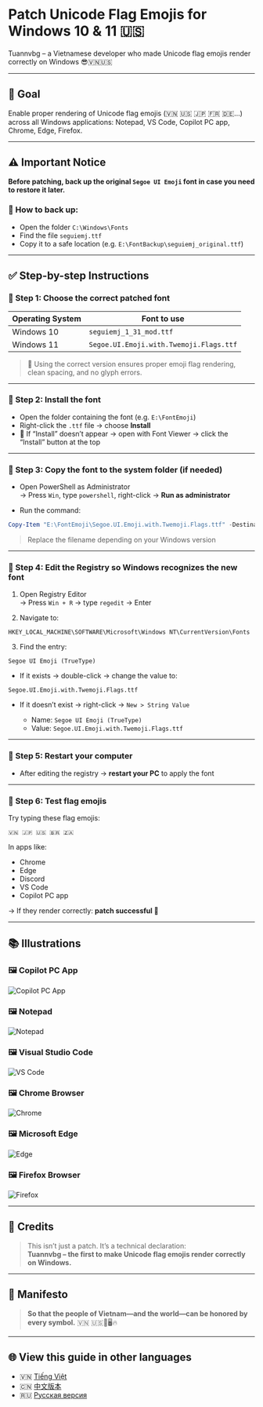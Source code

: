 # Patch Unicode Flag Emojis for Windows 10 & 11 🇺🇸

Tuannvbg – a Vietnamese developer who made Unicode flag emojis render correctly on Windows 😎🇻🇳🇺🇸

---

## 🎯 Goal

Enable proper rendering of Unicode flag emojis (🇻🇳 🇺🇸 🇯🇵 🇫🇷 🇩🇪…) across all Windows applications: Notepad, VS Code, Copilot PC app, Chrome, Edge, Firefox.

---

## ⚠️ Important Notice

**Before patching, back up the original `Segoe UI Emoji` font in case you need to restore it later.**

### 🔄 How to back up:

- Open the folder `C:\Windows\Fonts`
- Find the file `seguiemj.ttf`
- Copy it to a safe location (e.g. `E:\FontBackup\seguiemj_original.ttf`)

---

## ✅ Step-by-step Instructions

### 🔹 Step 1: Choose the correct patched font

| Operating System | Font to use               |
|------------------|---------------------------|
| Windows 10       | `seguiemj_1_31_mod.ttf`   |
| Windows 11       | `Segoe.UI.Emoji.with.Twemoji.Flags.ttf`   |

> 📌 Using the correct version ensures proper emoji flag rendering, clean spacing, and no glyph errors.

---

### 🔹 Step 2: Install the font

- Open the folder containing the font (e.g. `E:\FontEmoji`)
- Right-click the `.ttf` file → choose **Install**
- 📌 If “Install” doesn’t appear → open with Font Viewer → click the “Install” button at the top

---

### 🔹 Step 3: Copy the font to the system folder (if needed)

- Open PowerShell as Administrator  
  → Press `Win`, type `powershell`, right-click → **Run as administrator**

- Run the command:

```powershell
Copy-Item "E:\FontEmoji\Segoe.UI.Emoji.with.Twemoji.Flags.ttf" -Destination "$env:windir\Fonts" -Force
```

> Replace the filename depending on your Windows version

---

### 🔹 Step 4: Edit the Registry so Windows recognizes the new font

1. Open Registry Editor  
   → Press `Win + R` → type `regedit` → Enter

2. Navigate to:

```
HKEY_LOCAL_MACHINE\SOFTWARE\Microsoft\Windows NT\CurrentVersion\Fonts
```

3. Find the entry:

```
Segoe UI Emoji (TrueType)
```

- If it exists → double-click → change the value to:

```
Segoe.UI.Emoji.with.Twemoji.Flags.ttf
```

- If it doesn’t exist → right-click → `New > String Value`

  - Name: `Segoe UI Emoji (TrueType)`  
  - Value: `Segoe.UI.Emoji.with.Twemoji.Flags.ttf`

---

### 🔹 Step 5: Restart your computer

- After editing the registry → **restart your PC** to apply the font

---

### 🔹 Step 6: Test flag emojis

Try typing these flag emojis:

```
🇻🇳 🇯🇵 🇺🇸 🇧🇷 🇿🇦
```

In apps like:

- Chrome
- Edge
- Discord
- VS Code
- Copilot PC app

→ If they render correctly: **patch successful 🎉**

---

## 📚 Illustrations

### 🖼️ Copilot PC App
![Copilot PC App](../screenshots/Copilot.PC.app.Windows11.Screenshot.2025-09-21.103357.jpg)

### 🖼️ Notepad
![Notepad](../screenshots/Notepad.Screenshot.2025-09-21.103618.jpg)

### 🖼️ Visual Studio Code
![VS Code](../screenshots/VSC2.Screenshot.2025-09-21.104033.jpg)

### 🖼️ Chrome Browser
![Chrome](../screenshots/Chrome.Browser.Show.Screenshot.2025-09-21.111129.jpg)

### 🖼️ Microsoft Edge
![Edge](../screenshots/Edge.Browser.Show.Screenshot.2025-09-21.111408.jpg)

### 🖼️ Firefox Browser
![Firefox](../Firefox.Browser.Screenshot.2025-09-21.183410.jpg)

---

## 🙌 Credits

> This isn’t just a patch. It’s a technical declaration:  
> **Tuannvbg – the first to make Unicode flag emojis render correctly on Windows.**

---

## 💬 Manifesto

> **So that the people of Vietnam—and the world—can be honored by every symbol.** 🇻🇳 🇺🇸💬🖥️🔥

---

## 🌐 View this guide in other languages

- 🇻🇳 [Tiếng Việt](windows.vi.md)
- 🇨🇳 [中文版本](windows.zh.md)
- 🇷🇺 [Русская версия](windows.ru.md)
